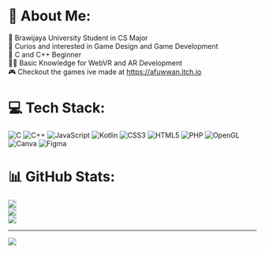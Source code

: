 # 💫 About Me:
🏫 Brawijaya University Student in CS Major<br>🤔 Curios and interested in Game Design and Game Development<br>📘 C and C++ Beginner<br>🧑‍💻 Basic Knowledge for WebVR and AR Development<br>🎮 Checkout the games ive made at https://afuwwan.itch.io


# 💻 Tech Stack:
![C](https://img.shields.io/badge/c-%2300599C.svg?style=for-the-badge&logo=c&logoColor=white) ![C++](https://img.shields.io/badge/c++-%2300599C.svg?style=for-the-badge&logo=c%2B%2B&logoColor=white) ![JavaScript](https://img.shields.io/badge/javascript-%23323330.svg?style=for-the-badge&logo=javascript&logoColor=%23F7DF1E) ![Kotlin](https://img.shields.io/badge/kotlin-%237F52FF.svg?style=for-the-badge&logo=kotlin&logoColor=white) ![CSS3](https://img.shields.io/badge/css3-%231572B6.svg?style=for-the-badge&logo=css3&logoColor=white) ![HTML5](https://img.shields.io/badge/html5-%23E34F26.svg?style=for-the-badge&logo=html5&logoColor=white) ![PHP](https://img.shields.io/badge/php-%23777BB4.svg?style=for-the-badge&logo=php&logoColor=white) ![OpenGL](https://img.shields.io/badge/OpenGL-%23FFFFFF.svg?style=for-the-badge&logo=opengl) ![Canva](https://img.shields.io/badge/Canva-%2300C4CC.svg?style=for-the-badge&logo=Canva&logoColor=white) ![Figma](https://img.shields.io/badge/figma-%23F24E1E.svg?style=for-the-badge&logo=figma&logoColor=white)
# 📊 GitHub Stats:
![](https://github-readme-stats.vercel.app/api?username=afuwwan&theme=dark&hide_border=false&include_all_commits=false&count_private=false)<br/>
![](https://github-readme-streak-stats.herokuapp.com/?user=afuwwan&theme=dark&hide_border=false)<br/>
![](https://github-readme-stats.vercel.app/api/top-langs/?username=afuwwan&theme=dark&hide_border=false&include_all_commits=false&count_private=false&layout=compact)

---
[![](https://visitcount.itsvg.in/api?id=afuwwan&icon=0&color=0)](https://visitcount.itsvg.in)

<!-- Proudly created with GPRM ( https://gprm.itsvg.in ) -->
